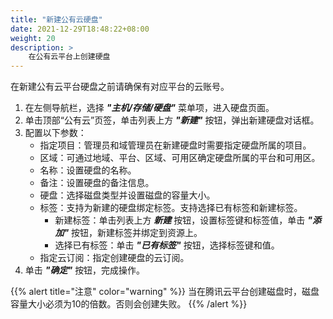 ```yaml
---
title: "新建公有云硬盘"
date: 2021-12-29T18:48:22+08:00
weight: 20
description: >
    在公有云平台上创建硬盘
---
```


在新建公有云平台硬盘之前请确保有对应平台的云账号。

1. 在左侧导航栏，选择 **_"主机/存储/硬盘"_** 菜单项，进入硬盘页面。
2. 单击顶部“公有云”页签，单击列表上方 **_"新建"_** 按钮，弹出新建硬盘对话框。
2. 配置以下参数：
   - 指定项目：管理员和域管理员在新建硬盘时需要指定硬盘所属的项目。
   - 区域：可通过地域、平台、区域、可用区确定硬盘所属的平台和可用区。
   - 名称：设置硬盘的名称。
   - 备注：设置硬盘的备注信息。
   - 硬盘：选择磁盘类型并设置磁盘的容量大小。
   - 标签：支持为新建的硬盘绑定标签。支持选择已有标签和新建标签。
        - 新建标签：单击列表上方 **_新建_** 按钮，设置标签键和标签值，单击 **_"添加"_** 按钮，新建标签并绑定到资源上。
        - 选择已有标签：单击 **_"已有标签"_** 按钮，选择标签键和值。
   - 指定云订阅：指定创建硬盘的云订阅。
3. 单击 **_"确定"_** 按钮，完成操作。
  
{{% alert title="注意" color="warning" %}}
当在腾讯云平台创建磁盘时，磁盘容量大小必须为10的倍数。否则会创建失败。
{{% /alert %}}